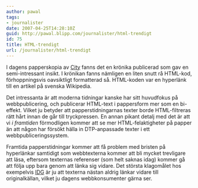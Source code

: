 ```yaml
---
author: pawal
tags:
- journalister
date: 2007-04-25T14:28:10Z
guid: http://pawal.blipp.com/journalister/html-trendigt
id: 75
title: HTML-trendigt
url: /journalister/html-trendigt
---
```


I dagens papperskopia av <a href="http://www.city.se/">City</a> fanns
det en krönika publicerad som gav en semi-intressant insikt. I
krönikan fanns nämligen en liten snutt rå HTML-kod, förhoppningsvis
oavsiktligt formatterad så. HTML-koden var en hyperlänk till en
artikel på svenska Wikipedia.

Det intressanta är att moderna tidningar kanske har sitt huvudfokus på
webbpublicering, och publicerar HTML-text i pappersform mer som en
bi-effekt. Vilket ju betyder att papperstidningarnas texter borde
HTML-filtreras rätt hårt innan de går till tryckpressen. En annan
pikant detalj med det är att vi *i framtiden* förmodligen kommer att
se mer HTML-felaktigheter på papper än att någon har försökt hälla in
DTP-anpassade texter i ett webbpubliceringssystem.

Framtida papperstidningar kommer att få problem med bristen på
hyperlänkar samtidigt som webbtexterna kommer att bli mycket
trevligare att läsa, eftersom texternas referenser (som helt saknas
idag) kommer gå att följa upp bara genom att länka sig vidare. Det
största klagomålet hos exempelvis <a href="http://www.idg.se/">IDG</a>
är ju att texterna nästan aldrig länkar vidare till originalkällan,
vilket ju dagens webbkonsumenter gärna ser.